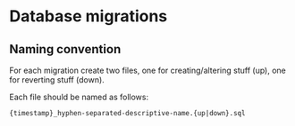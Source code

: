 # Database migrations

## Naming convention

For each migration create two files, 
one for creating/altering stuff (up),
one for reverting stuff (down).

Each file should be named as follows:

`{timestamp}_hyphen-separated-descriptive-name.{up|down}.sql`
